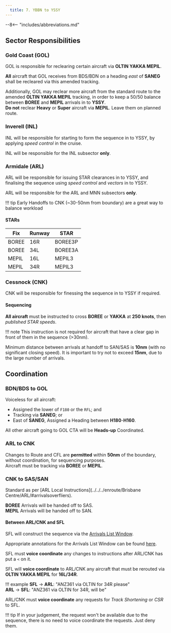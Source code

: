 ```yaml
---
  title: 7. YBBN to YSSY
---
```


--8<-- "includes/abbreviations.md"

## Sector Responsibilities
### Gold Coast (GOL)
GOL is responsible for reclearing certain aircraft via **OLTIN YAKKA MEPIL**.

**All** aircraft that GOL receives from BDS/BDN on a heading *east* of **SANEG** shall be recleared via this amended tracking.

Additionally, GOL may reclear more aircraft from the standard route to the amended **OLTIN YAKKA MEPIL** tracking, in order to keep a 50/50 balance between **BOREE** and **MEPIL** arrivals in to **YSSY**.  
**Do not** reclear **Heavy** or **Super** aircraft via **MEPIL**. Leave them on planned route.

### Inverell (INL)
INL will be responsible for starting to form the sequence in to YSSY, by applying *speed control* in the cruise.

INL will be responsible for the INL subsector **only**.

### Armidale (ARL)
ARL will be responsible for issuing STAR clearances in to YSSY, and finalising the sequence using *speed control* and *vectors* in to YSSY.

ARL will be responsible for the ARL and MNN subsectors **only**.

!!! tip
    Early Handoffs to CNK (~30-50nm from boundary) are a great way to balance workload

#### STARs

| Fix | Runway | STAR |
| ---------- | --- | --- |
| BOREE      | 16R | BOREE3P |
| BOREE      | 34L | BOREE3A |
| MEPIL      | 16L | MEPIL3 |
| MEPIL      | 34R | MEPIL3 |

### Cessnock (CNK)
CNK will be responsible for finessing the sequence in to YSSY if required.

#### Sequencing
**All aircraft** must be instructed to cross **BOREE** or **YAKKA** at **250 knots**, then *published STAR speeds*.

!!! note
    This instruction is not required for aircraft that have a clear gap in front of them in the sequence (>30nm).

Minimum distance between arrivals at handoff to SAN/SAS is **10nm** (with no significant closing speed). It is important to try not to exceed **15nm**, due to the large number of arrivals.

## Coordination
### BDN/BDS to GOL
Voiceless for all aircraft:

- Assigned the lower of `F180` or the `RFL`; and  
- Tracking via **SANEG**; or  
- East of **SANEG**, Assigned a Heading between **H180**-**H160**.

All other aircraft going to GOL CTA will be **Heads-up** Coordinated.

### ARL to CNK
Changes to Route and CFL are **permitted** within **50nm** of the boundary, without coordination, for sequencing purposes.  
Aircraft must be tracking via **BOREE** or **MEPIL**.

### CNK to SAS/SAN
Standard as per [ARL Local Instructions](../../../enroute/Brisbane Centre/ARL/#arrivalsoverfliers).

**BOREE** Arrivals will be handed off to SAS.  
**MEPIL** Arrivals will be handed off to SAN.  

#### Between ARL/CNK and SFL
SFL will construct the sequence via the [Arrivals List Window](../../../controller-skills/sequencing/#arrivals-list).

Appropriate annotations for the Arrivals List Window can be found [here](../../../client/annotations/#sequencingflow).

SFL must **voice coordinate** any changes to instructions after ARL/CNK has put a `<` on it.

SFL will **voice coordinate** to ARL/CNK any aircraft that must be rerouted via **OLTIN YAKKA MEPIL** for **16L/34R**.

!!! example
    <span class="hotline">**SFL** -> **ARL**</span>: "ANZ361 via OLTIN for 34R please"  
    <span class="hotline">**ARL** -> **SFL**</span>: "ANZ361 via OLTIN for 34R, will be"  

ARL/CNK must **voice coordinate** any requests for *Track Shortening* or *CSR* to SFL.

!!! tip
    If in your judgement, the request won't be available due to the sequence, there is no need to voice coordinate the requests. Just deny them.